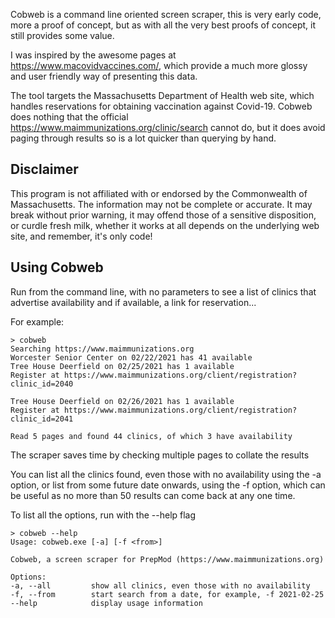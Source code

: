 Cobweb is a command line oriented screen scraper, this is very early code, more a proof of concept,
but as with all the very best proofs of concept, it still provides some value.

I was inspired by the awesome pages at https://www.macovidvaccines.com/, which provide a much
more glossy and user friendly way of presenting this data.

The tool targets the Massachusetts Department of Health web site, which handles reservations for
obtaining vaccination against Covid-19. Cobweb does nothing that the official 
https://www.maimmunizations.org/clinic/search cannot do, but it does avoid paging
through results so is a lot quicker than querying by hand.

## Disclaimer

This program is not affiliated with or endorsed by the Commonwealth of Massachusetts.
The information may not be complete or accurate. It may break without prior warning,
it may offend those of a sensitive disposition, or curdle fresh milk, whether it works at
all depends on the underlying web site, and remember, it's only code!

## Using Cobweb

Run from the command line, with no parameters to see a list of clinics that advertise availability and if available, a link for reservation...

For example:

    > cobweb
    Searching https://www.maimmunizations.org
    Worcester Senior Center on 02/22/2021 has 41 available
    Tree House Deerfield on 02/25/2021 has 1 available
    Register at https://www.maimmunizations.org/client/registration?clinic_id=2040

    Tree House Deerfield on 02/26/2021 has 1 available
    Register at https://www.maimmunizations.org/client/registration?clinic_id=2041
    
    Read 5 pages and found 44 clinics, of which 3 have availability

The scraper saves time by checking multiple pages to collate the results

You can list all the clinics found, even those with no availability using the -a option, or list from some future date onwards, using the -f option, which can be useful as no more than 50 results can come back at
any one time.

To list all the options, run with the --help flag

    > cobweb --help
    Usage: cobweb.exe [-a] [-f <from>]

    Cobweb, a screen scraper for PrepMod (https://www.maimmunizations.org)

    Options:
    -a, --all         show all clinics, even those with no availability
    -f, --from        start search from a date, for example, -f 2021-02-25
    --help            display usage information
